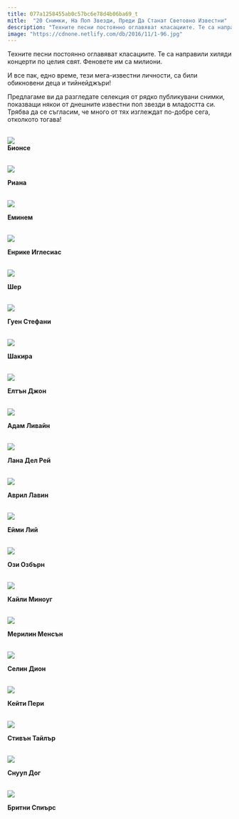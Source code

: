 ```yaml
---
title: 077a1258455ab0c57bc6e78d4b06ba69_t
mitle:  "20 Снимки, На Поп Звезди, Преди Да Станат Световно Известни"
description: "Техните песни постоянно оглавяват класациите. Те са направили хиляди концерти по целия свят. Феновете им са милиони. И все пак, едно време, тези мега-известни лично�"
image: "https://cdnone.netlify.com/db/2016/11/1-96.jpg"
---
```


 <p>Техните песни постоянно оглавяват класациите. Те са направили хиляди концерти по целия свят. Феновете им са милиони.</p>      <p>И все пак, едно време, тези мега-известни личности, са били обикновени деца и тийнейджъри!</p>  <p>Предлагаме ви да разгледате селекция от рядко публикувани снимки, показващи някои от днешните известни поп звезди в младостта си. Трябва да се съгласим, че много от тях изглеждат по-добре сега, отколкото тогава!</p> <p> <br/><img src="https://cdnone.netlify.com/db/2016/11/1-96.jpg"/><br/> <strong>Бионсе</strong></p>      <p> <br/><img src="https://cdnone.netlify.com/db/2016/11/3-82.jpg"/><br/></p> <p><strong>Риана</strong></p> <p> <br/><img src="https://cdnone.netlify.com/db/2016/11/4-81.jpg"/><br/></p> <p><strong>Еминем</strong></p>       <p> <br/><img src="https://cdnone.netlify.com/db/2016/11/5-78.jpg"/><br/></p> <p><strong>Енрике Иглесиас</strong></p> <p> <br/><img src="https://cdnone.netlify.com/db/2016/11/6-76.jpg"/><br/></p> <p><strong>Шер</strong></p>  <p> <br/><img src="https://cdnone.netlify.com/db/2016/11/7-75.jpg"/><br/></p> <p><strong>Гуен Стефани</strong></p>      <p> <br/><img src="https://cdnone.netlify.com/db/2016/11/8-68.jpg"/><br/></p> <p><strong>Шакира</strong></p> <p> <br/><img src="https://cdnone.netlify.com/db/2016/11/9-69.jpg"/><br/></p> <p><strong>Елтън Джон</strong></p>      <p> <br/><img src="https://cdnone.netlify.com/db/2016/11/10-65.jpg"/><br/></p> <p><strong>Адам Ливайн</strong></p> <p> <br/><img src="https://cdnone.netlify.com/db/2016/11/11-63.jpg"/><br/></p> <p><strong>Лана Дел Рей</strong></p> <p> <br/><img src="https://cdnone.netlify.com/db/2016/11/12-53.jpg"/><br/></p> <p><strong>Аврил Лавин</strong></p>  <p> <br/><img src="https://cdnone.netlify.com/db/2016/11/13-46.jpg"/><br/></p> <p><strong>Ейми Лий</strong></p> <p> <br/><img src="https://cdnone.netlify.com/db/2016/11/14-49.jpg"/><br/></p> <p><strong>Ози Озбърн</strong></p> <p> <br/><img src="https://cdnone.netlify.com/db/2016/11/15-41.jpg"/><br/></p> <p><strong>Кайли Миноуг</strong></p> <p> <br/><img src="https://cdnone.netlify.com/db/2016/11/16-41.jpg"/><br/></p> <p><strong>Мерилин Менсън</strong></p> <p> <br/><img src="https://cdnone.netlify.com/db/2016/11/17-36.jpg"/><br/></p> <p><strong>Селин Дион</strong></p> <p> <br/><img src="https://cdnone.netlify.com/db/2016/11/18-29.jpg"/><br/></p> <p><strong>Кейти Пери</strong></p> <p> <br/><img src="https://cdnone.netlify.com/db/2016/11/19-29.jpg"/><br/></p> <p><strong>Стивън Тайлър</strong></p> <p> <br/><img src="https://cdnone.netlify.com/db/2016/11/20-30.jpg"/><br/></p> <p><strong>Снууп Дог</strong></p>  <p> <br/><img src="https://cdnone.netlify.com/db/2016/11/21-21.jpg"/><br/></p> <p><strong>Бритни Спиърс</strong></p>       